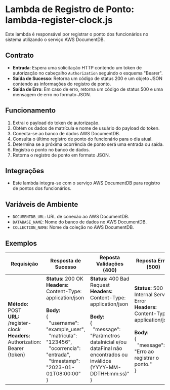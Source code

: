 # Lambda de Registro de Ponto: lambda-register-clock.js

Este lambda é responsável por registrar o ponto dos funcionários no sistema utilizando o serviço AWS DocumentDB.

## Contrato
- **Entrada**: Espera uma solicitação HTTP contendo um token de autorização no cabeçalho `Authorization` seguindo o esquema "Bearer".
- **Saída de Sucesso**: Retorna um código de status 200 e um objeto JSON contendo as informações do registro de ponto.
- **Saída de Erro**: Em caso de erro, retorna um código de status 500 e uma mensagem de erro no formato JSON.

## Funcionamento
1. Extrai o payload do token de autorização.
2. Obtém os dados de matrícula e nome de usuário do payload do token.
3. Conecta-se ao banco de dados AWS DocumentDB.
4. Consulta o último registro de ponto do funcionário para o dia atual.
5. Determina se a próxima ocorrência de ponto será uma entrada ou saída.
6. Registra o ponto no banco de dados.
7. Retorna o registro de ponto em formato JSON.

## Integrações
- Este lambda integra-se com o serviço AWS DocumentDB para registro de pontos dos funcionários.

## Variáveis de Ambiente
- `DOCUMENTDB_URL`: URL de conexão ao AWS DocumentDB.
- `DATABASE_NAME`: Nome do banco de dados no AWS DocumentDB.
- `COLLECTION_NAME`: Nome da coleção no AWS DocumentDB.

## Exemplos


|**Requisição**|**Resposta de Sucesso**| **Reposta Validações (400)**| **Reposta Erros (500)**|
|--------------|------------------------|---------------------|---------------------|
|**Método:** POST<br>**URL:** /register-clock<br>**Headers:**<br>Authorization: Bearer {token}| **Status:** 200 OK<br>**Headers:**<br>Content-Type: application/json<br><br>**Body:**<br>{<br>&nbsp;&nbsp;"username": "example_user",<br>&nbsp;&nbsp;"matricula": "123456",<br>&nbsp;&nbsp;"ocorrencia": "entrada",<br>&nbsp;&nbsp;"timestamp": "2023-01-01T08:00:00"<br>}| **Status:** 400 Bad Request<br>**Headers:**<br>Content-Type: application/json<br><br>**Body:**<br>{<br>&nbsp;&nbsp;"message": "Parâmetros dataInicial e/ou dataFinal não encontrados ou inválidos (YYYY-MM-DDTHH:mm:ss)"<br>} | **Status:** 500 Internal Server Error<br>**Headers:**<br>Content-Type: application/json<br><br>**Body:**<br>{<br>&nbsp;&nbsp;"message": "Erro ao registrar o ponto."<br>}|